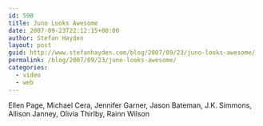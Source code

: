 ```yaml
---
id: 598
title: Juno Looks Awesome
date: 2007-09-23T22:12:15+00:00
author: Stefan Hayden
layout: post
guid: http://www.stefanhayden.com/blog/2007/09/23/juno-looks-awesome/
permalink: /blog/2007/09/23/juno-looks-awesome/
categories:
  - video
  - web
---
```

Ellen Page, Michael Cera, Jennifer Garner, Jason Bateman, J.K. Simmons, Allison Janney, Olivia Thirlby, Rainn Wilson
<object width="425" height="353"><param name="movie" value="http://www.youtube.com/v/i4vKs4pGsnM"></param><param name="wmode" value="transparent"></param><embed src="http://www.youtube.com/v/i4vKs4pGsnM" type="application/x-shockwave-flash" wmode="transparent" width="425" height="353"></embed></object>